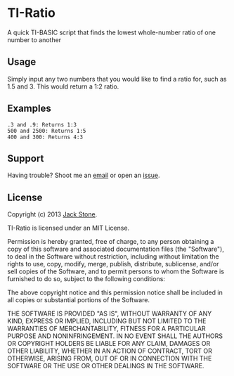 TI-Ratio
========

A quick TI-BASIC script that finds the lowest whole-number ratio of one number to another

Usage
-----

Simply input any two numbers that you would like to find a ratio for, such as 1.5 and 3.  This would return a 1:2 ratio.

Examples
--------

```
.3 and .9: Returns 1:3
500 and 2500: Returns 1:5
400 and 300: Returns 4:3
```

Support
-------

Having trouble? Shoot me an [email](mailto:jack@jackstonedev.com "Email") or open an [issue](https://github.com/JackStoneDev/TI-Ratio/issues/new "Issue").

License
-------

Copyright (c) 2013 [Jack Stone](http://jackstonedev.com "Jack Stone").

TI-Ratio is licensed under an MIT License.

Permission is hereby granted, free of charge, to any person obtaining a copy of this software and associated documentation files (the "Software"), to deal in the Software without restriction, including without limitation the rights to use, copy, modify, merge, publish, distribute, sublicense, and/or sell copies of the Software, and to permit persons to whom the Software is furnished to do so, subject to the following conditions: 

The above copyright notice and this permission notice shall be included in all copies or substantial portions of the Software. 

THE SOFTWARE IS PROVIDED "AS IS", WITHOUT WARRANTY OF ANY KIND, EXPRESS OR IMPLIED, INCLUDING BUT NOT LIMITED TO THE WARRANTIES OF MERCHANTABILITY, FITNESS FOR A PARTICULAR PURPOSE AND NONINFRINGEMENT. IN NO EVENT SHALL THE AUTHORS OR COPYRIGHT HOLDERS BE LIABLE FOR ANY CLAIM, DAMAGES OR OTHER LIABILITY, WHETHER IN AN ACTION OF CONTRACT, TORT OR OTHERWISE, ARISING FROM, OUT OF OR IN CONNECTION WITH THE SOFTWARE OR THE USE OR OTHER DEALINGS IN THE SOFTWARE.
